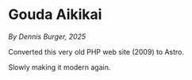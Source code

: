 # Gouda Aikikai

_By Dennis Burger, 2025_

Converted this very old PHP web site (2009) to Astro.

Slowly making it modern again.

